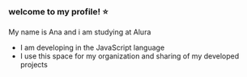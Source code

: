 ### welcome to my profile! ⭐

My name is Ana and i am studying at Alura 

 - I am developing in the JavaScript language
 - I use this space for my organization and sharing of my developed projects

### 
